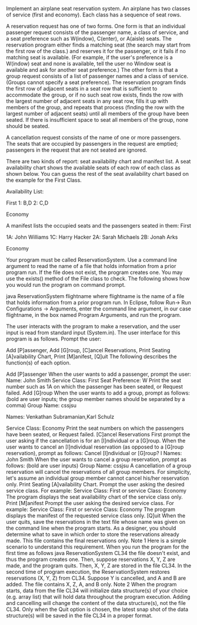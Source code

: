 Implement an airplane seat reservation system. An airplane has two classes of service (first and economy). Each class has a sequence of seat rows.

A reservation request has one of two forms. One form is that an individual passenger request consists of the passenger name, a class of service, and a seat preference such as W(indow), C(enter), or A(aisle) seats. The reservation program either finds a matching seat (the search may start from the first row of the class.) and reserves it for the passenger, or it fails if no matching seat is available. (For example, if the user's preference is a W(indow) seat and none is available, tell the user no Window seat is available and ask for another seat preference.) The other form is that a group request consists of a list of passenger names and a class of service. (Groups cannot specify a seat preference). The reservation program finds the first row of adjacent seats in a seat row that is sufficient to accommodate the group, or if no such seat row exists, finds the row with the largest number of adjacent seats in any seat row, fills it up with members of the group, and repeats that process (finding the row with the largest number of adjacent seats) until all members of the group have been seated. If there is insufficient space to seat all members of the group, none should be seated.

A cancellation request consists of the name of one or more passengers. The seats that are occupied by passengers in the request are emptied; passengers in the request that are not seated are ignored.

There are two kinds of report: seat availability chart and manifest list. A seat availability chart shows the available seats of each row of each class as shown below. You can guess the rest of the seat availability chart based on the example for the First Class.

Availability List:

First
1: B,D 
2: C,D 

Economy

A manifest lists the occupied seats and the passengers seated in them:
First 

1A: John Williams
1C: Harry Hacker
2A: Sarah Michaels
2B: Jonah Arks

Economy

Your program must be called ReservationSystem. Use a command line argument to read the name of a file that holds information from a prior program run. If the file does not exist, the program creates one. You may use the exists() method of the File class to check.
The following shows how you would run the program on command prompt.

java ReservationSystem flightname
where flightname is the name of a file that holds information from a prior program run.
In Eclipse, follow Run-> Run Configurations -> Arguments, enter the command line argument, in our case flightname, in the box named Program Arguments, and run the program.

The user interacts with the program to make a reservation, and the user input is read from standard input (System.in). The user interface for this program is as follows. Prompt the user:

Add [P]assenger, Add [G]roup, [C]ancel Reservations, Print Seating [A]vailability Chart, Print [M]anifest, [Q]uit
The following describes the function(s) of each option.

Add [P]assenger
When the user wants to add a passenger, prompt the user:
Name: John Smith
Service Class: First
Seat Preference: W
Print the seat number such as 1A on which the passenger has been seated, or Request failed.
Add [G]roup
When the user wants to add a group, prompt as follows: (bold are user inputs; the group member names should be separated by a comma)
Group Name: cssjsu

Names: Venkathan Subramanian,Karl Schulz

Service Class: Economy
Print the seat numbers on which the passengers have been seated, or Request failed.
[C]ancel Reservations
First prompt the user asking if the cancellation is for an [I]ndividual or a [G]roup. When the user wants to cancel an [I]ndividual reservation (as opposed to a [G]roup reservation), prompt as follows:
Cancel [I]ndividual or [G]roup? I
Names: John Smith
When the user wants to cancel a group reservation, prompt as follows: (bold are user inputs)
Group Name: cssjsu
A cancellation of a group reservation will cancel the reservations of all group members. For simplicity, let's assume an individual group member cannot cancel his/her reservation only.
Print Seating [A]vailability Chart.
Prompt the user asking the desired service class. For example:
Service Class: First
or
service Class: Economy
The program displays the seat availability chart of the service class only.
Print [M]anifest
Prompt the user asking the desired service class. For example:
Service Class: First
or
service Class: Economy
The program displays the manifest of the requested service class only.
[Q]uit
When the user quits, save the reservations in the text file whose name was given on the command line when the program starts. As a designer, you should determine what to save in which order to store the reservations already made. This file contains the final reservations only.
Note 1
Here is a simple scenario to understand this requirement. When you run the program for the first time as follows
java ReservationSystem CL34
the file doesn't exist, and thus the program creates one. Then, suppose reservations X, Y, Z are made, and the program quits. Then, X, Y, Z are stored in the file CL34. In the second time of program execution, the ReservationSystem restores reservations (X, Y, Z) from CL34. Suppose Y is cancelled, and A and B are added. The file contains X, Z, A, and B only.
Note 2
When the program starts, data from the file CL34 will initialize data structure(s) of your choice (e.g. array list) that will hold data throughout the program execution. Adding and cancelling will change the content of the data structure(s), not the file CL34. Only when the Quit option is chosen, the latest snap shot of the data structure(s) will be saved in the file CL34 in a proper format.
